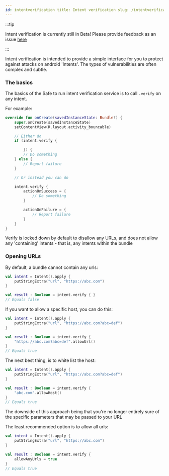```yaml
---
id: intentverification title: Intent verification slug: /intentverification
---
```



:::tip

Intent verification is currently still in Beta! Please provide feedback as an
issue [here](https://github.com/safetorun/safe_to_run)

:::

Intent verification is intended to provide a simple interface for you to protect against attacks on android 'Intents'.
The types of vulnerabilities are often complex and subtle.

### The basics

The basics of the Safe to run intent verification service is to call `.verify` on any intent.

For example:

```kotlin
override fun onCreate(savedInstanceState: Bundle?) {
    super.onCreate(savedInstanceState)
    setContentView(R.layout.activity_bouncable)

    // Either do
    if (intent.verify {

        }) {
        // Do something 
    } else {
        // Report failure
    }

    // Or instead you can do 

    intent.verify {
        actionOnSuccess = {
            // Do something
        }

        actionOnFailure = {
            // Report failure
        }
    }
}
```

Verify is locked down by default to disallow any URLs, and does not
allow any 'containing' intents - that is, any intents within the bundle

### Opening URLs

By default, a bundle cannot contain any urls:

```kotlin
val intent = Intent().apply {
    putStringExtra("url", "https://abc.com")
}

val result : Boolean = intent.verify { }
// Equals false
```

If you want to allow a specific host, you can do this:

```kotlin
val intent = Intent().apply {
    putStringExtra("url", "https://abc.com?abc=def")
}

val result : Boolean = intent.verify {
    "https://abc.com?abc=def".allowUrl()
}
// Equals true 
```

The next best thing, is to white list the host:

```kotlin
val intent = Intent().apply {
    putStringExtra("url", "https://abc.com?abc=def")
}

val result : Boolean = intent.verify {
    "abc.com".allowHost()
}
// Equals true 
```

The downside of this approach being that you're no longer entirely
sure of the specific parameters that may be passed to your URL

The least recommended option is to allow all urls:

```kotlin
val intent = Intent().apply {
    putStringExtra("url", "https://abc.com")
}

val result : Boolean = intent.verify {
    allowAnyUrls = true
}
// Equals true 
```

